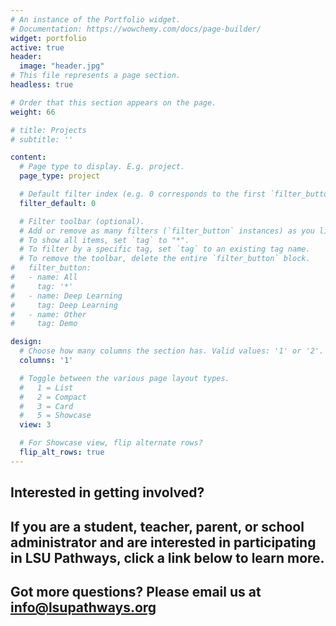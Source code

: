 ```yaml
---
# An instance of the Portfolio widget.
# Documentation: https://wowchemy.com/docs/page-builder/
widget: portfolio
active: true
header:
  image: "header.jpg"
# This file represents a page section.
headless: true

# Order that this section appears on the page.
weight: 66

# title: Projects
# subtitle: ''

content:
  # Page type to display. E.g. project.
  page_type: project

  # Default filter index (e.g. 0 corresponds to the first `filter_button` instance below).
  filter_default: 0

  # Filter toolbar (optional).
  # Add or remove as many filters (`filter_button` instances) as you like.
  # To show all items, set `tag` to "*".
  # To filter by a specific tag, set `tag` to an existing tag name.
  # To remove the toolbar, delete the entire `filter_button` block.
#   filter_button:
#   - name: All
#     tag: '*'
#   - name: Deep Learning
#     tag: Deep Learning
#   - name: Other
#     tag: Demo

design:
  # Choose how many columns the section has. Valid values: '1' or '2'.
  columns: '1'

  # Toggle between the various page layout types.
  #   1 = List
  #   2 = Compact
  #   3 = Card
  #   5 = Showcase
  view: 3

  # For Showcase view, flip alternate rows?
  flip_alt_rows: true
---
```



## **Interested in getting involved?**
## If you are a student, teacher, parent, or school administrator and are interested in participating in LSU Pathways, click a link below to learn more. 

## **Got more questions?** Please email us at info@lsupathways.org
<br></br>